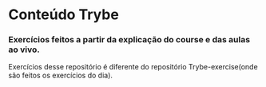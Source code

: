 # Conteúdo Trybe
### Exercícios feitos a partir da explicação do course e das aulas ao vivo. 
Exercícios desse repositório é diferente do repositório Trybe-exercise(onde são feitos os exercícios do dia).

